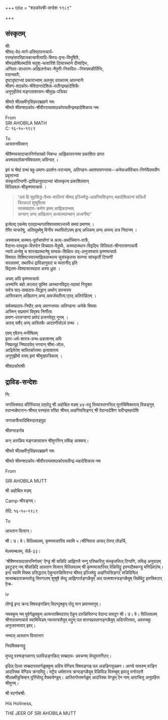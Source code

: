 +++
title = "शठकोपश्री-सन्देशः १९८९"

+++

## संस्कृतम्
श्रीः  
श्रीमद्-वेद-मार्ग-प्रतिष्ठापनाचार्य-  
परमहंसपरिव्राजकाचार्येत्यादि-बिरुद-वृन्द-विभूषितैः,  
श्रीमदहोबिलमठीये चतुश्-चत्वारिंशे दिव्यास्थाने दीव्यद्भिः,  
अनितर-साधारण-अखिलगोचर-नैपुणी-निरूपित--निरुपमकीर्तिभिः,  
वदान्यवरैः,  
दृष्टादृष्टाभ्यां प्रकाराभ्याम् अतनुम् उपकारम् आतन्वानैः  
श्रीवण्-शठकोप-श्रीवेदान्तदेशिक-यतीन्द्रमहादेशिकैः  
अनुगृहीतेयं मङ्गलाशासन-श्रीमुख-पत्रिका


श्रीमते श्रीलक्ष्मीनृसिंहपरब्रह्मणे नमः  
श्रीमते श्रीवण्शठकोप-श्रीवीरराघवशठकोपयतीन्द्रमहादेशिकाय नमः

From  
SRI AHOBILA MATH  
C: १६-१०-१९८९

To  
आस्तानवित्वान्

श्रीवैष्णवसादाचारनिर्णयाख्यो निबन्धः आह्निकापरनामा प्रकाशितः प्राप्तः  
अस्मदवलोकनविषयताम् अविन्दत् ।

इमं च श्रेष्ठं ग्रन्थं बहु-प्रमाण-प्रदर्शन-पराभ्याम्, अतिगहन-अवश्यावगन्तव्य--अनेकधर्मविचार-निर्णयैदम्पर्येण प्रवृत्ताभ्यां  
संस्कृतटिप्पणी-द्राविडानुवादाभ्यां चोपस्कृत्य प्रकाशितवान्  
विल्लिवलं-श्रीकृष्णमाचार्यः ।

> ‘अयं हि सुप्रसिद्ध-वैभव-शालिनां श्रीमद् इञ्जिमैड्ड-अळगियशिङ्गर्-महादेशिकानां सन्निधौ  
चिरकालं शुश्रूषित्वा  
सत्सम्प्रदाय-क्रमेण इमम् आह्निकग्रन्थम्  
अन्यान् अप्य् अखिलान् अध्यात्मग्रन्थान् अध्यगीष्ट'

इत्येतद् एकमेव एतद्ग्रन्थगतविषयसामञ्जस्यै समग्रं प्रमाणम् ।  
तैरैव चाचारेषु, अतिसूक्ष्मेषु विनीय स्थापितोऽयम् इत्य् अधिकम् अप्य् अस्त्य् अत्र निदानम् ।

अस्माकम् अस्मत्-पूर्वाचार्याणां च अत्य्-अर्थाभिमान-पात्रैः,  
वैदान्त-वावदूक-विरुदेन विख्यात-वैदुष्यैः, अस्मदास्थान-विद्वद्भिः विलिवलं-श्रीनारायणाचार्यैः  
न्याये अन्येषु च शास्त्रप्रस्थानेषु सम्यक-शिक्षितः तद्-अनुजश्चायं कृष्णमाचार्यः  
विषयतः विशिष्टस्यास्याह्निकग्रन्थस्य सुसंस्कृतया सरण्या सांस्कृतीं टिप्पणीं  
सरलतमां, तथाविधं द्राविडानुवादं च व्यतानीद् इति  
विद्वत्तम-विश्वासास्पदता अस्य ध्रुवा ।

अयम् अपि कृष्णमाचार्यः  
अस्माभिः बहोः कालात् पूर्वमेव आस्थानविद्वत्-पदव्यां नियुक्तः  
सर्वत्र सत्-सम्प्रदाय-सिद्धान् अर्थान् उपन्यस्य  
आस्तिकान् अखिलान् अप्य् आवर्जयतीत्य् एतद् अतिरोहितम् ।

सर्वसम्प्रदाय-निष्ठैर् अप्य् अवगन्तव्याः अतिगहनाः अनेके विषयाः  
अस्मिन् सप्रमाणं विमृश्य निर्णीताः  
प्रमाण-परतन्त्राणां प्रमोदं प्रजनयेयुर् नूनम् ।  
अतस् सर्वैर् अप्य् आस्तिकैः आदरणीयोऽयं ग्रन्थः ।  

एवम् एवैतन्-मनीषितम्  
इतर-धर्म-शास्त्र-ग्रन्थ-प्रकाशनम् अपि  
निष्प्रत्यूहं निष्पादयेत् भगवान् श्रीमा-लोलः,  
आद्रियेरंश् चास्तिकोत्तमाः इत्याशास्य  
अनुगृह्णीमो वयम् इमां श्रीमुखपत्रिकाम् ।

श्रीशठकोपश्रीः


## द्राविड-सन्देशः
नि:

जगत्विक्याद कीर्त्तियाय्त् तऱ्‌पोदु श्री अहोबिल मडम् ४४-वदु तिव्यास्तानत्तिल् मूर्त्ताबिषिक्तराय् विळङ्गुम् वदान्यच्रेष्टरान-श्रीमत् परमहंस परिव्रा श्रीमत् अऴगियसिङ्गर् श्री वेदान्ददेशिग यदीन्द्रमहादेशि

जगाचार्येत्यादिबिरुदालङ्ग्रुद

श्रीवण्सडगोब

कन् अरुळिय मङ्गळासासन श्रीमुगत्तिन् तमिऴ् आक्कम्।



श्रीमते श्रीलक्ष्मीनृसिंहपरब्रह्मणे नमः

श्रीमते श्रीवण्शठकोप-श्रीवीरराघवशठकोपयतीन्द्र-महादेशिकाय नमः

From

SRI AHOBILA MUTT

श्री अहोबिल मडम्

Camp-श्रीरङ्गम्।

तेदि: १६-१०-१९८९

To

आस्तान वित्वान्।

श्री। उ। वे। विल्लिवलम्, कृष्णमासारिय स्वामि ५।श्रीनिवास अय्यर् तॆरुत् तॊडर्चि,

मेलमाम्बलम्, सॆन्नै-३३।

'श्रीवैष्णवसदासारनिर्णयम्' ऎण्ड्र श्री सन्निदि आह्निगत्तै नन्गु परिष्करित्तु संस्कृतत्तिल् टिप्पणि, तमिऴ् अनुवादम् इवट्रुडन् नम् श्रीसन्निदि आस्तान वित्वान् विल्लिवलम् श्री कृष्णमासारियर् वॆळियिट्टु इरुप्पदैक्कण्डु मगिऴ्गिऱोम्। इन्द स्वामि मिक्क प्रसिद्धराय् ऎऴुन्दरुळियिरुन्द श्रीमत् इञ्जिमेट्टु अऴगियसिङ्गर् सन्निदियिल् सत्सम्ब्रदायक्रमत्तोडु सिरगालम् शुश्रूषै सॆय्दु आह्निगार्त्तङ्गळैयुम् अत् यात्मशास्त्रङ्गळैयुम् सिक्षैबॆट्रु इरुक्किऱार् ऎन्ब-

iv

तॊण्ड्रे इन्द क्रन्द विषयङ्गळिन् सिऱप्पुक्कुप् पोदु मान प्रमाणमागुम्।

नमक्कुम् नम् पूर्वर्गळुक्कुम् अत्यन्ताबिमदराय् ऎऴुन् दरुळियिरुन्द वेदान्द वावदूग श्री। उ। वे। विल्लिवलम् श्रीनारायणाचार्य स्वामियिडम् न्यायस्त्रत्तैयुम् मट्रुम् पल शास्त्रप्रस्तानङ्गळैयुम् अदिगरित्तवर्, अवरुक्कु अनुजरुमावार् इवर्।

नम्माल् आस्तान वित्वानाग

नियमिक्कप्पट्टु

मुप्पदु वरुषङ्गळागप् पलविडङ्गळिल् सम्ब्रदाय- प्रवचनम् सॆय्दुवरुगिऱार्।

इदिल् ऎल्ला सम्ब्रदायस्तर्गळुक्कुम् अऱिय वेण्डिय विषयङ्गळ् पल अडङ्गियुळ्ळन। आगवे यावरुम् वाङ्गि आदरिक्क वेण्डिय क्रन्दमिदु। मट्रैय धर्मशास्त्र क्रन्दङ्गळैयुम् वॆळियिड विरुम्बुम् इवरदु मनोरदत्तै श्रीलक्ष्मीन्रुचिम्हन् पूर्त्तिसॆय्दु वैक्कवेण्डुम्। आस्तिगोत्तमर्गळुम् आदरिक्क वेण्डुम् ऎन नाम् आराचित्तु अनुग्रहित्त श्रीमुगम्।

श्री स्टगोबश्री:

His Holiness,

THE JEER OF SRI AHOBILA MUTT